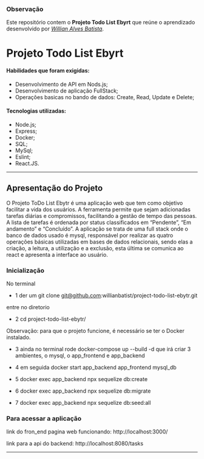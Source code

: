 ### Observação

Este repositório contem o **Projeto Todo List Ebyrt** que reúne o aprendizado desenvolvido por _[Willian Alves Batista](https://www.linkedin.com/in/willian-alves-batista-60aa6a180/)_.

# Projeto Todo List Ebyrt


#### Habilidades que foram exigidas:

  - Desenvolvimento de API em Nods.js;
  - Desenvolvimento de aplicação FullStack;
  - Operações basicas no bando de dados: Create, Read, Update e Delete;

#### Tecnologias utilizadas:

  - Node.js;
  - Express;
  - Docker;
  - SQL;
  - MySql;
  - Eslint;
  - React.JS.

---

## Apresentação do Projeto

O Projeto ToDo List Ebytr é uma aplicação web que tem como objetivo facilitar a vida dos usuários. A ferramenta permite que sejam adicionadas tarefas diárias e compromissos, facilitando a gestão de tempo das pessoas. A lista de tarefas é ordenada por status classificados em “Pendente”, “Em andamento” e “Concluído”. A aplicação se trata de uma full stack onde o banco de dados usado é mysql, responsável por realizar as quatro operações básicas utilizadas em bases de dados relacionais, sendo elas a criação, a leitura, a utilização e a exclusão, esta última se comunica ao react e apresenta a interface ao usuário.


### Inicialização

No terminal
  - 1 der um git clone git@github.com:willianbatist/project-todo-list-ebytr.git

entre no diretorio
  - 2 cd project-todo-list-ebytr/

Observação: para que o projeto funcione, é necessário se ter o Docker instalado.

  - 3 ainda no terminal rode docker-compose up --build -d
que irá criar 3 ambientes, o mysql, o app_frontend e app_backend

  - 4 em seguida docker start app_backend app_frontend mysql_db

  - 5 docker exec app_backend npx sequelize db:create

  - 6 docker exec app_backend npx sequelize db:migrate

  - 7 docker exec app_backend npx sequelize db:seed:all

### Para acessar a aplicação
  
  link do fron_end pagina web funcionando:
    http://localhost:3000/
  
  link para a api do backend:
  http://localhost:8080/tasks
  
---
